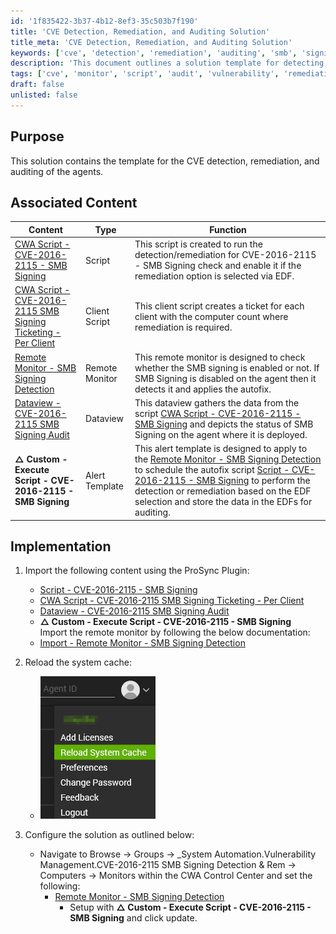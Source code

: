 ```yaml
---
id: '1f835422-3b37-4b12-8ef3-35c503b7f190'
title: 'CVE Detection, Remediation, and Auditing Solution'
title_meta: 'CVE Detection, Remediation, and Auditing Solution'
keywords: ['cve', 'detection', 'remediation', 'auditing', 'smb', 'signing']
description: 'This document outlines a solution template for detecting, remediating, and auditing CVE vulnerabilities, specifically focusing on SMB Signing. It includes associated scripts, monitors, and implementation steps to ensure effective vulnerability management.'
tags: ['cve', 'monitor', 'script', 'audit', 'vulnerability', 'remediation', 'security']
draft: false
unlisted: false
---
```

## Purpose

This solution contains the template for the CVE detection, remediation, and auditing of the agents.

## Associated Content

| Content                                                                                                   | Type         | Function                                                                                                                                                                                                                                       |
|-----------------------------------------------------------------------------------------------------------|--------------|-----------------------------------------------------------------------------------------------------------------------------------------------------------------------------------------------------------------------------------------------|
| [CWA Script - CVE-2016-2115 - SMB Signing](https://proval.itglue.com/DOC-5078775-16846805)              | Script       | This script is created to run the detection/remediation for CVE-2016-2115 - SMB Signing check and enable it if the remediation option is selected via EDF.                                                                                   |
| [CWA Script - CVE-2016-2115 SMB Signing Ticketing - Per Client](https://proval.itglue.com/DOC-5078775-17229170) | Client Script | This client script creates a ticket for each client with the computer count where remediation is required.                                                                                                                                 |
| [Remote Monitor - SMB Signing Detection](https://proval.itglue.com/DOC-5078775-15762067)                | Remote Monitor| This remote monitor is designed to check whether the SMB signing is enabled or not. If SMB Signing is disabled on the agent then it detects it and applies the autofix.                                                                       |
| [Dataview - CVE-2016-2115 SMB Signing Audit](https://proval.itglue.com/DOC-5078775-15762512)            | Dataview     | This dataview gathers the data from the script [CWA Script - CVE-2016-2115 - SMB Signing](https://proval.itglue.com/DOC-5078775-15762068) and depicts the status of SMB Signing on the agent where it is deployed.                          |
| **△ Custom - Execute Script - CVE-2016-2115 - SMB Signing**                                             | Alert Template| This alert template is designed to apply to the [Remote Monitor - SMB Signing Detection](https://proval.itglue.com/DOC-5078775-15762067) to schedule the autofix script [Script - CVE-2016-2115 - SMB Signing](https://proval.itglue.com/DOC-5078775-15762068) to perform the detection or remediation based on the EDF selection and store the data in the EDFs for auditing. |

## Implementation

1. Import the following content using the ProSync Plugin:
   - [Script - CVE-2016-2115 - SMB Signing](https://proval.itglue.com/DOC-5078775-15762068)
   - [CWA Script - CVE-2016-2115 SMB Signing Ticketing - Per Client](https://proval.itglue.com/DOC-5078775-17229170)
   - [Dataview - CVE-2016-2115 SMB Signing Audit](https://proval.itglue.com/DOC-5078775-15762512)
   - **△ Custom - Execute Script - CVE-2016-2115 - SMB Signing**  
   Import the remote monitor by following the below documentation:  
   - [Import - Remote Monitor - SMB Signing Detection](https://proval.itglue.com/DOC-5078775-15775362)

2. Reload the system cache:
   - ![Reload Cache](../../static/img/CVE-2016-2115---SMB-Signing/image_4.png)

3. Configure the solution as outlined below:
   - Navigate to Browse -> Groups -> _System Automation.Vulnerability Management.CVE-2016-2115 SMB Signing Detection & Rem -> Computers -> Monitors within the CWA Control Center and set the following:
     - [Remote Monitor - SMB Signing Detection](https://proval.itglue.com/DOC-5078775-15762067)
       - Setup with **△ Custom - Execute Script - CVE-2016-2115 - SMB Signing** and click update.






